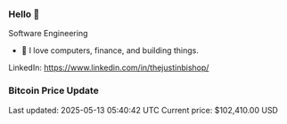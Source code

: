 ### Hello 🤙  

Software Engineering

- 🔭 I love computers, finance, and building things.
  
LinkedIn: https://www.linkedin.com/in/thejustinbishop/  



























### Bitcoin Price Update
Last updated: 2025-05-13 05:40:42 UTC
Current price: $102,410.00 USD
